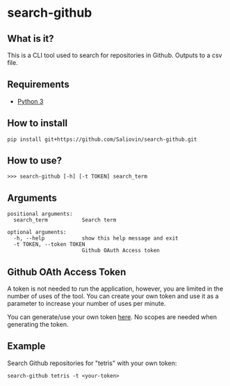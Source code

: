 # search-github

## What is it?
This is a CLI tool used to search for repositories in Github. Outputs to a csv file.

## Requirements
- [Python 3](https://www.python.org/downloads/)

## How to install
```
pip install git+https://github.com/Saliovin/search-github.git
```

## How to use?
```
>>> search-github [-h] [-t TOKEN] search_term
```

## Arguments
```
positional arguments:
  search_term           Search term

optional arguments:
  -h, --help            show this help message and exit
  -t TOKEN, --token TOKEN
                        Github OAuth Access token
```

## Github OAth Access Token
A token is not needed to run the application, however, you are limited in the number of uses of the tool. You can create your own token and use it as a parameter to increase your number of uses per minute.

You can generate/use your own token [here](https://github.com/settings/tokens). No scopes are needed when generating the token. 


## Example
Search Github repositories for "tetris" with your own token:
```
search-github tetris -t <your-token>
```
